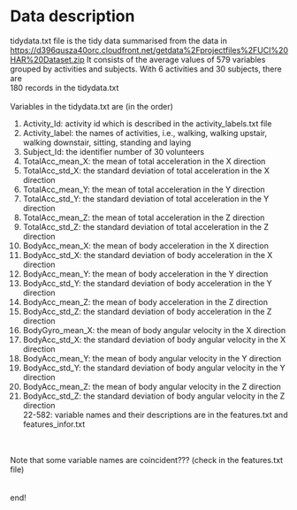 # Data description

tidydata.txt file is the tidy data summarised from the data in https://d396qusza40orc.cloudfront.net/getdata%2Fprojectfiles%2FUCI%20HAR%20Dataset.zip
It consists of the average values of 579 variables grouped by activities and subjects. With 6 activities and 30 subjects, there are <br/>
180 records in the tidydata.txt
<br/>
<br/>
Variables in the tidydata.txt are (in the order) <br/>
1. Activity_Id: activity id which is described in the activity_labels.txt file <br/>
2. Activity_label: the names of activities, i.e., walking, walking upstair, walking downstair, sitting, standing and laying <br/>
3. Subject_Id: the identifier number of 30 volunteers <br/>
4. TotalAcc_mean_X: the mean of total acceleration in the X direction <br/>
5. TotalAcc_std_X: the standard deviation of total acceleration in the X direction <br/>
6. TotalAcc_mean_Y: the mean of total acceleration in the Y direction <br/>
7. TotalAcc_std_Y: the standard deviation of total acceleration in the Y direction <br/>
8. TotalAcc_mean_Z: the mean of total acceleration in the Z direction <br/>
9. TotalAcc_std_Z: the standard deviation of total acceleration in the Z direction <br/>
10. BodyAcc_mean_X: the mean of body acceleration in the X direction <br/>
11. BodyAcc_std_X: the standard deviation of body acceleration in the X direction <br/>
12. BodyAcc_mean_Y: the mean of body acceleration in the Y direction <br/>
13. BodyAcc_std_Y: the standard deviation of body acceleration in the Y direction <br/>
14. BodyAcc_mean_Z: the mean of body acceleration in the Z direction <br/>
15. BodyAcc_std_Z: the standard deviation of body acceleration in the Z direction <br/>
16. BodyGyro_mean_X: the mean of body angular velocity in the X direction <br/>
17. BodyAcc_std_X: the standard deviation of body angular velocity in the X direction <br/>
18. BodyAcc_mean_Y: the mean of body angular velocity in the Y direction <br/>
19. BodyAcc_std_Y: the standard deviation of body angular velocity in the Y direction <br/>
20. BodyAcc_mean_Z: the mean of body angular velocity in the Z direction <br/>
21. BodyAcc_std_Z: the standard deviation of body angular velocity in the Z direction <br/>
22-582: variable names and their descriptions are in the features.txt and features_infor.txt <br/>
<br/>
<br/>
Note that some variable names are coincident??? (check in the features.txt file) <br/>
<br/>
<br/>
end!
